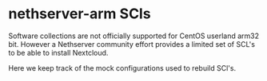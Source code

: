 # nethserver-arm SCls

Software collections are not officially supported for CentOS userland arm32 bit. 
However a Nethserver community effort provides a limited set of SCL's to be able to install Nextcloud.


Here we keep track of the mock configurations used to rebuild SCl's.

